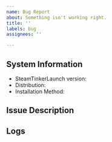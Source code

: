 ```yaml
---
name: Bug Report
about: Something isn't working right.
title: ''
labels: bug
assignees: ''

---
```


<!--
Fill out as much of the required information as you can. Please do not ignore the issue template, otherwise your issue may be closed without resolution.

Feel free to search through currently open issues to see if someone else has already reported your issue, or to see if your issue has already been resolved. If at all possible, try testing the latest version of SteamTinkerLaunch from the master branch to see if the issue has already been fixed. You can also check the changelog on the wiki to see if its been fixed since the latest release: https://github.com/sonic2kk/steamtinkerlaunch/wiki/Changelog
-->

## System Information
- SteamTinkerLaunch version: <!-- e.g. v12.12 -->
- Distribution: <!-- e.g. Arch Linux -->
- Installation Method: <!-- e.g. Package Manager, Flatpak -->

## Issue Description
<!-- Describe the issue in as much detail as you can. -->

## Logs
<!--
Please provide logs to help debug your issue.
You can find your steamtinkerlaunch.log from the last execution in `/dev/shm/steamtinkerlaunch/steamtinkerlaunch.log`.
If you ran a command to check the version, this will overwrite the previous log, so please ensure that you are attaching the log created directly after running SteamTinkerLaunch and reproducing your issue.

Feel free to attach any further logs you feel might be important as well.
-->
